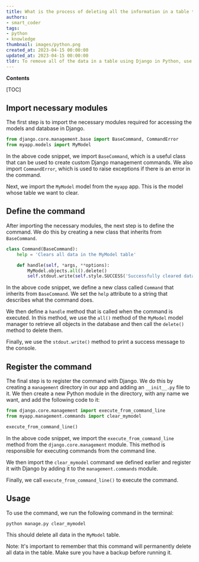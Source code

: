 ```yaml
---
title: What is the process of deleting all the information in a table through django?
authors:
- smart_coder
tags:
- python
- knowledge
thumbnail: images/python.png
created_at: 2023-04-15 00:00:00
updated_at: 2023-04-15 00:00:00
tldr: To remove all of the data in a table using Django in Python, use the `Model.objects.all().delete()` method.
---
```


**Contents**

[TOC]

## Import necessary modules
The first step is to import the necessary modules required for accessing the models and database in Django. 

```python
from django.core.management.base import BaseCommand, CommandError
from myapp.models import MyModel
```

In the above code snippet, we import `BaseCommand`, which is a useful class that can be used to create custom Django management commands. We also import `CommandError`, which is used to raise exceptions if there is an error in the command.

Next, we import the `MyModel` model from the `myapp` app. This is the model whose table we want to clear.

## Define the command
After importing the necessary modules, the next step is to define the command. We do this by creating a new class that inherits from `BaseCommand`.

```python
class Command(BaseCommand):
    help = 'Clears all data in the MyModel table'

    def handle(self, *args, **options):
        MyModel.objects.all().delete()
        self.stdout.write(self.style.SUCCESS('Successfully cleared data in MyModel table'))
```

In the above code snippet, we define a new class called `Command` that inherits from `BaseCommand`. We set the `help` attribute to a string that describes what the command does.

We then define a `handle` method that is called when the command is executed. In this method, we use the `all()` method of the `MyModel` model manager to retrieve all objects in the database and then call the `delete()` method to delete them.

Finally, we use the `stdout.write()` method to print a success message to the console.

## Register the command
The final step is to register the command with Django. We do this by creating a `management` directory in our app and adding an `__init__.py` file to it. We then create a new Python module in the directory, with any name we want, and add the following code to it:

```python
from django.core.management import execute_from_command_line
from myapp.management.commands import clear_mymodel

execute_from_command_line()
```

In the above code snippet, we import the `execute_from_command_line` method from the `django.core.management` module. This method is responsible for executing commands from the command line.

We then import the `clear_mymodel` command we defined earlier and register it with Django by adding it to the `management.commands` module.

Finally, we call `execute_from_command_line()` to execute the command. 

## Usage
To use the command, we run the following command in the terminal:

```
python manage.py clear_mymodel
```

This should delete all data in the `MyModel` table.

Note: It's important to remember that this command will permanently delete all data in the table. Make sure you have a backup before running it.

